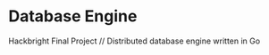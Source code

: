Database Engine
===============

Hackbright Final Project // Distributed database engine written in Go